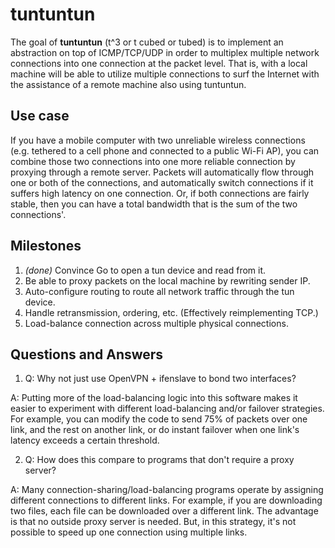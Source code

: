 tuntuntun
=========

The goal of **tuntuntun** (t^3 or t cubed or tubed) is to implement an
abstraction on top of ICMP/TCP/UDP in order to multiplex multiple network
connections into one connection at the packet level. That is, with a local
machine will be able to utilize multiple connections to surf the Internet with
the assistance of a remote machine also using tuntuntun.

Use case
--------

If you have a mobile computer with two unreliable wireless connections (e.g.
tethered to a cell phone and connected to a public Wi-Fi AP), you can combine
those two connections into one more reliable connection by proxying through a
remote server. Packets will automatically flow through one or both of the
connections, and automatically switch connections if it suffers high latency
on one connection. Or, if both connections are fairly stable, then you can
have a total bandwidth that is the sum of the two connections'.

Milestones
----------

1. *(done)* Convince Go to open a tun device and read from it.
2. Be able to proxy packets on the local machine by rewriting sender IP.
3. Auto-configure routing to route all network traffic through the tun device.
4. Handle retransmission, ordering, etc. (Effectively reimplementing TCP.)
5. Load-balance connection across multiple physical connections.


Questions and Answers
---------------------

1. Q: Why not just use OpenVPN + ifenslave to bond two interfaces?

A: Putting more of the load-balancing logic into this software makes it easier
to experiment with different load-balancing and/or failover strategies. For
example, you can modify the code to send 75% of packets over one link, and the
rest on another link, or do instant failover when one link's latency exceeds a
certain threshold.

2. Q: How does this compare to programs that don't require a proxy server?

A: Many connection-sharing/load-balancing programs operate by assigning
different connections to different links. For example, if you are downloading
two files, each file can be downloaded over a different link. The advantage is
that no outside proxy server is needed. But, in this strategy, it's not possible to speed up one connection using multiple links.
